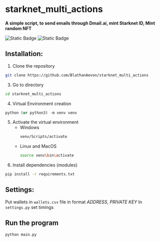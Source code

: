 # starknet_multi_actions

**A simple script, to send emails through Dmail.ai, mint Starknet ID, Mint random NFT**

![Static Badge](https://img.shields.io/badge/Starknet-8A2BE2) ![Static Badge](https://img.shields.io/badge/Language:-python-green)

## Installation:

1. Clone the repository
```bash
git clone https://github.com/BlathanAevon/starknet_multi_actions
```

3. Go to directory
```bash
cd starknet_multi_actions
```
4. Virtual Environment creation
```python
python (or python3) -m venv venv
```
5. Activate the virtual environment
    - Windows
      ```bash
      venv/Scripts/activate
      ```
    - Linux and MacOS
      ```bash
      source venv\bin\activate
      ```
6. Install dependencies (modules)
```bash
pip install -r requirements.txt
```

## Settings:

Put wallets in `wallets.csv` file in format *ADDRESS*, *PRIVATE KEY*
In `settings.py` set timings

## Run the program
```python main.py```
